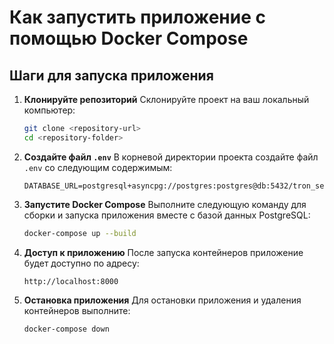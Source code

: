 # Как запустить приложение с помощью Docker Compose

## Шаги для запуска приложения

1. **Клонируйте репозиторий**
   Склонируйте проект на ваш локальный компьютер:
   ```bash
   git clone <repository-url>
   cd <repository-folder>
   ```

2. **Создайте файл `.env`**
   В корневой директории проекта создайте файл `.env` со следующим содержимым:
   ```
   DATABASE_URL=postgresql+asyncpg://postgres:postgres@db:5432/tron_service
   ```

3. **Запустите Docker Compose**
   Выполните следующую команду для сборки и запуска приложения вместе с базой данных PostgreSQL:
   ```bash
   docker-compose up --build
   ```

4. **Доступ к приложению**
   После запуска контейнеров приложение будет доступно по адресу:
   ```
   http://localhost:8000
   ```

5. **Остановка приложения**
   Для остановки приложения и удаления контейнеров выполните:
   ```bash
   docker-compose down
   ```

